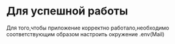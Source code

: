
<h1>Для успешной работы</h1>
Для того,чтобы приложение корректно работало,необходимо соответствующим образом настроить окружение .env(Mail)
